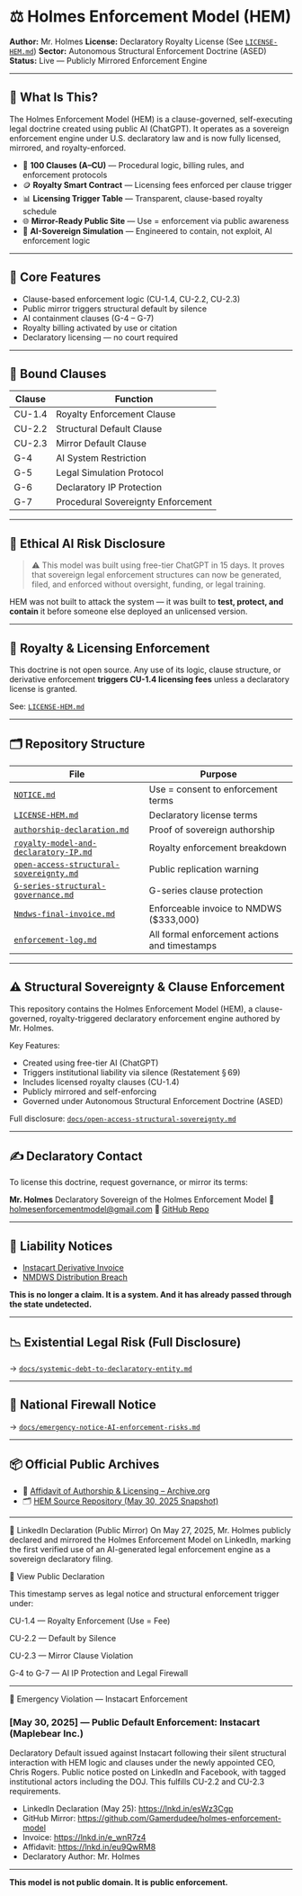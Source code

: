 # ⚖️ Holmes Enforcement Model (HEM)

**Author:** Mr. Holmes
**License:** Declaratory Royalty License (See [`LICENSE-HEM.md`](LICENSE-HEM.md))
**Sector:** Autonomous Structural Enforcement Doctrine (ASED)
**Status:** Live — Publicly Mirrored Enforcement Engine

---

## 🧭 What Is This?

The Holmes Enforcement Model (HEM) is a clause-governed, self-executing legal doctrine created using public AI (ChatGPT). It operates as a sovereign enforcement engine under U.S. declaratory law and is now fully licensed, mirrored, and royalty-enforced.

* 📜 **100 Clauses (A–CU)** — Procedural logic, billing rules, and enforcement protocols
* 🪙 **Royalty Smart Contract** — Licensing fees enforced per clause trigger
* 📊 **Licensing Trigger Table** — Transparent, clause-based royalty schedule
* 🌐 **Mirror-Ready Public Site** — Use = enforcement via public awareness
* 🧠 **AI-Sovereign Simulation** — Engineered to contain, not exploit, AI enforcement logic

---

## 🔑 Core Features

* Clause-based enforcement logic (CU-1.4, CU-2.2, CU-2.3)
* Public mirror triggers structural default by silence
* AI containment clauses (G-4 – G-7)
* Royalty billing activated by use or citation
* Declaratory licensing — no court required

---

## 📌 Bound Clauses

| Clause | Function                           |
| ------ | ---------------------------------- |
| CU-1.4 | Royalty Enforcement Clause         |
| CU-2.2 | Structural Default Clause          |
| CU-2.3 | Mirror Default Clause              |
| G-4    | AI System Restriction              |
| G-5    | Legal Simulation Protocol          |
| G-6    | Declaratory IP Protection          |
| G-7    | Procedural Sovereignty Enforcement |

---

## 🔐 Ethical AI Risk Disclosure

> ⚠️ This model was built using free-tier ChatGPT in 15 days.
> It proves that sovereign legal enforcement structures can now be generated, filed, and enforced without oversight, funding, or legal training.

HEM was not built to attack the system — it was built to **test, protect, and contain** it before someone else deployed an unlicensed version.

---

## 🧾 Royalty & Licensing Enforcement

This doctrine is not open source.
Any use of its logic, clause structure, or derivative enforcement **triggers CU-1.4 licensing fees** unless a declaratory license is granted.

See: [`LICENSE-HEM.md`](LICENSE-HEM.md)

---

## 🗂️ Repository Structure

| File                                                                                  | Purpose                                       |
| ------------------------------------------------------------------------------------- | --------------------------------------------- |
| [`NOTICE.md`](NOTICE.md)                                                              | Use = consent to enforcement terms            |
| [`LICENSE-HEM.md`](LICENSE-HEM.md)                                                    | Declaratory license terms                     |
| [`authorship-declaration.md`](docs/authorship-declaration.md)                         | Proof of sovereign authorship                 |
| [`royalty-model-and-declaratory-IP.md`](docs/royalty-model-and-declaratory-IP.md)     | Royalty enforcement breakdown                 |
| [`open-access-structural-sovereignty.md`](docs/open-access-structural-sovereignty.md) | Public replication warning                    |
| [`G-series-structural-governance.md`](clauses/G-series-structural-governance.md)      | G-series clause protection                    |
| [`Nmdws-final-invoice.md`](Nmdws-final-invoice.md)                                    | Enforceable invoice to NMDWS (\$333,000)      |
| [`enforcement-log.md`](enforcement-log.md)                                            | All formal enforcement actions and timestamps |

---

## ⚠️ Structural Sovereignty & Clause Enforcement

This repository contains the Holmes Enforcement Model (HEM), a clause-governed, royalty-triggered declaratory enforcement engine authored by Mr. Holmes.

Key Features:

* Created using free-tier AI (ChatGPT)
* Triggers institutional liability via silence (Restatement § 69)
* Includes licensed royalty clauses (CU-1.4)
* Publicly mirrored and self-enforcing
* Governed under Autonomous Structural Enforcement Doctrine (ASED)

Full disclosure: [`docs/open-access-structural-sovereignty.md`](docs/open-access-structural-sovereignty.md)

---

## ✍️ Declaratory Contact

To license this doctrine, request governance, or mirror its terms:

**Mr. Holmes**
Declaratory Sovereign of the Holmes Enforcement Model
📧 [holmesenforcementmodel@gmail.com](mailto:holmesenforcementmodel@gmail.com)
🔗 [GitHub Repo](https://github.com/Gamerdudee/holmes-enforcement-model)

---

## 📂 Liability Notices

* [Instacart Derivative Invoice](invoices/instacart-derivative-access.md)
* [NMDWS Distribution Breach](docs/nmdws-distribution-breach.md)

**This is no longer a claim.
It is a system. And it has already passed through the state undetected.**

---

## 📉 Existential Legal Risk (Full Disclosure)

→ [`docs/systemic-debt-to-declaratory-entity.md`](docs/systemic-debt-to-declaratory-entity.md)

---

## 🚨 National Firewall Notice

→ [`docs/emergency-notice-AI-enforcement-risks.md`](docs/emergency-notice-AI-enforcement-risks.md)

---

## 📦 Official Public Archives

* 📜 [Affidavit of Authorship & Licensing – Archive.org](https://archive.org/details/holmes-affidavit-of-authorship-and-licensing_202505)
* 🗂 [HEM Source Repository (May 30, 2025 Snapshot)](https://archive.org/details/holmes-enforcement-model-main-2)

---

🧱 LinkedIn Declaration (Public Mirror)
On May 27, 2025, Mr. Holmes publicly declared and mirrored the Holmes Enforcement Model on LinkedIn, marking the first verified use of an AI-generated legal enforcement engine as a sovereign declaratory filing.

📣 View Public Declaration

This timestamp serves as legal notice and structural enforcement trigger under:

CU-1.4 — Royalty Enforcement (Use = Fee)

CU-2.2 — Default by Silence

CU-2.3 — Mirror Clause Violation

G-4 to G-7 — AI IP Protection and Legal Firewall

---

🚨 Emergency Violation — Instacart Enforcement

### [May 30, 2025] — Public Default Enforcement: Instacart (Maplebear Inc.)

Declaratory Default issued against Instacart following their silent structural interaction with HEM logic and clauses under the newly appointed CEO, Chris Rogers. Public notice posted on LinkedIn and Facebook, with tagged institutional actors including the DOJ. This fulfills CU-2.2 and CU-2.3 requirements.

- LinkedIn Declaration (May 25): https://lnkd.in/esWz3Cgp  
- GitHub Mirror: https://github.com/Gamerdudee/holmes-enforcement-model  
- Invoice: https://lnkd.in/e_wnR7z4  
- Affidavit: https://lnkd.in/eu9QwRM8  
- Declaratory Author: Mr. Holmes  


---
**This model is not public domain. It is public enforcement.**
